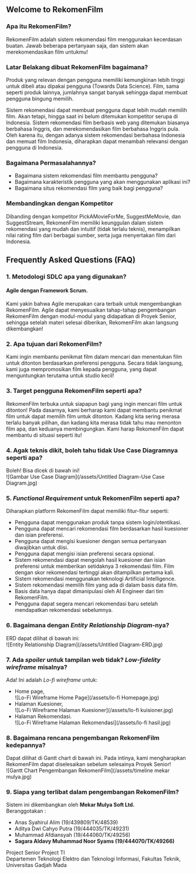 ## Welcome to RekomenFilm

### Apa itu RekomenFilm?

RekomenFilm adalah sistem rekomendasi film menggunakan kecerdasan buatan. Jawab beberapa pertanyaan saja, dan sistem akan merekomendasikan film untukmu!

### Latar Belakang dibuat RekomenFilm bagaimana?

Produk yang relevan dengan pengguna memiliki kemungkinan lebih tinggi untuk dibeli atau dipakai pengguna (Towards Data Science). Film, sama seperti produk lainnya, jumlahnya sangat banyak sehingga dapat membuat pengguna bingung memilih.  

Sistem rekomendasi dapat membuat pengguna dapat lebih mudah memilih film. Akan tetapi, hingga saat ini belum ditemukan kompetitor serupa di Indonesia. Sistem rekomendasi film berbasis web yang ditemukan biasanya berbahasa Inggris, dan merekomendasikan film berbahasa Inggris pula. Oleh karena itu, dengan adanya sistem rekomendasi berbahasa Indonesia dan memuat film Indonesia, diharapkan dapat menambah relevansi dengan pengguna di Indonesia.  

### Bagaimana Permasalahannya?

- Bagaimana sistem rekomendasi film membantu pengguna? 
- Bagaimana karakteristik pengguna yang akan menggunakan aplikasi ini? 
- Bagaimana situs rekomendasi film yang baik bagi pengguna? 

### Membandingkan dengan Kompetitor

Dibanding dengan kompetitor PickAMovieForMe, SuggestMeMovie, dan SuggestStream, RekomenFilm memiliki keunggulan dalam sistem rekomendasi yang mudah dan intuitif (tidak terlalu teknis), menampilkan nilai rating film dari berbagai sumber, serta juga menyertakan film dari Indonesia.

## Frequently Asked Questions (FAQ)

### 1. Metodologi SDLC apa yang digunakan?

#### Agile dengan Framework Scrum.

Kami yakin bahwa Agile merupakan cara terbaik untuk mengembangkan RekomenFilm. Agile dapat menyesuaikan tahap-tahap pengembangan RekomenFilm dengan modul-modul yang didapatkan di Proyek Senior, sehingga setelah materi selesai diberikan, RekomenFilm akan langsung dikembangkan!

### 2. Apa tujuan dari RekomenFilm?

Kami ingin membantu penikmat film dalam mencari dan menentukan film untuk ditonton berdasarkan preferensi pengguna. Secara tidak langsung, kami juga mempromosikan film kepada pengguna, yang dapat menguntungkan terutama untuk studio kecil!

### 3. Target pengguna RekomenFilm seperti apa?

RekomenFilm terbuka untuk siapapun bagi yang ingin mencari film untuk ditonton! Pada dasarnya, kami berharap kami dapat membantu penikmat film untuk dapat memilih film untuk ditonton. Kadang kita sering merasa terlalu banyak pilihan, dan kadang kita merasa tidak tahu mau menonton film apa, dan keduanya membingungkan. Kami harap RekomenFilm dapat membantu di situasi seperti itu!

### 4. Agak teknis dikit, boleh tahu tidak Use Case Diagramnya seperti apa?

Boleh! Bisa dicek di bawah ini!<br>
![Gambar Use Case Diagram](/assets/Untitled Diagram-Use Case Diagram.jpg)

### 5. *Functional Requirement* untuk RekomenFilm seperti apa?

Diharapkan platform RekomenFilm dapat memiliki fitur-fitur seperti:<br>
- Pengguna dapat menggunakan produk tanpa sistem login/otentikasi.
- Pengguna dapat mencari rekomendasi film berdasarkan hasil kuesioner dan isian preferensi.
- Pengguna dapat mengisi kuesioner dengan semua pertanyaan diwajibkan untuk diisi.
- Pengguna dapat mengisi isian preferensi secara opsional.
- Sistem rekomendasi dapat mengolah hasil kuesioner dan isian preferensi untuk memberikan setidaknya 3 rekomendasi film. Film dengan skor rekomendasi tertinggi akan ditampilkan pertama kali. 
- Sistem rekomendasi menggunakan teknologi Artificial Intelligence.
- Sistem rekomendasi memilih film yang ada di dalam basis data film.
- Basis data hanya dapat dimanipulasi oleh AI Engineer dari tim RekomenFilm.
- Pengguna dapat segera mencari rekomendasi baru setelah mendapatkan rekomendasi sebelumnya. 

### 6. Bagaimana dengan *Entity Relationship Diagram*-nya?

ERD dapat dilihat di bawah ini:<br>
![Entity Relationship Diagram](/assets/Untitled Diagram-ERD.jpg)

### 7. Ada *spoiler* untuk tampilan web tidak? *Low-fidelity wireframe* misalnya?

Ada! Ini adalah *Lo-fi wireframe* untuk:

- Home page,<br>![Lo-Fi Wireframe Home Page](/assets/lo-fi Homepage.jpg)
- Halaman Kuesioner,<br>![Lo-Fi Wireframe Halaman Kuesioner](/assets/lo-fi kuisioner.jpg)
- Halaman Rekomendasi.<br>![Lo-Fi Wireframe Halaman Rekomendasi](/assets/lo-fi hasil.jpg)

### 8. Bagaimana rencana pengembangan RekomenFilm kedepannya?

Dapat dilihat di Gantt chart di bawah ini. Pada intinya, kami mengharapkan RekomenFilm dapat diselesaikan sebelum selesainya Proyek Senior!<br>
![Gantt Chart Pengembangan RekomenFilm](/assets/timeline mekar mulya.jpg)

### 9. Siapa yang terlibat dalam pengembangan RekomenFilm?

Sistem ini dikembangkan oleh **Mekar Mulya Soft Ltd.**<br>
Beranggotakan :
- Anas Syahirul Alim (19/439809/TK/48539)
- Aditya Dwi Cahyo Putra (19/444035/TK/49231)
- Muhammad Afdiansyah (19/444060/TK/49256)
- **Sagara Aldavy Muhammad Noor Syams (19/444070/TK/49266)**

Project Senior Project TI<br>
Departemen Teknologi Elektro dan Teknologi Informasi, Fakultas Teknik, Universitas Gadjah Mada

<!--
You can use the [editor on GitHub](https://github.com/aditydcp/rekomenfilm/edit/gh-pages/index.md) to maintain and preview the content for your website in Markdown files.

Whenever you commit to this repository, GitHub Pages will run [Jekyll](https://jekyllrb.com/) to rebuild the pages in your site, from the content in your Markdown files.

### Markdown

Markdown is a lightweight and easy-to-use syntax for styling your writing. It includes conventions for

```markdown
Syntax highlighted code block

# Header 1
## Header 2
### Header 3

- Bulleted
- List

1. Numbered
2. List

**Bold** and _Italic_ and `Code` text

[Link](url) and ![Image](src)
```

For more details see [Basic writing and formatting syntax](https://docs.github.com/en/github/writing-on-github/getting-started-with-writing-and-formatting-on-github/basic-writing-and-formatting-syntax).

### Jekyll Themes

Your Pages site will use the layout and styles from the Jekyll theme you have selected in your [repository settings](https://github.com/aditydcp/rekomenfilm/settings/pages). The name of this theme is saved in the Jekyll `_config.yml` configuration file.

### Support or Contact

Having trouble with Pages? Check out our [documentation](https://docs.github.com/categories/github-pages-basics/) or [contact support](https://support.github.com/contact) and we’ll help you sort it out.
-->
